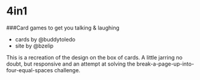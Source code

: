 4in1
====

###Card games to get you talking &amp; laughing

- cards by @buddytoledo
- site by @bzelip
 
This is a recreation of the design on the box of cards. A little jarring no doubt, but responsive and an attempt at solving the break-a-page-up-into-four-equal-spaces challenge.
